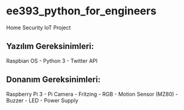 # ee393_python_for_engineers
Home Security IoT Project

## Yazılım Gereksinimleri:
Raspbian OS - 
Python 3 - 
Twitter API

## Donanım Gereksinimleri:
Raspberry Pi 3 -
Pi Camera -
Fritzing -
RGB -
Motion Sensor (MZ80) -
Buzzer -
LED -
Power Supply
